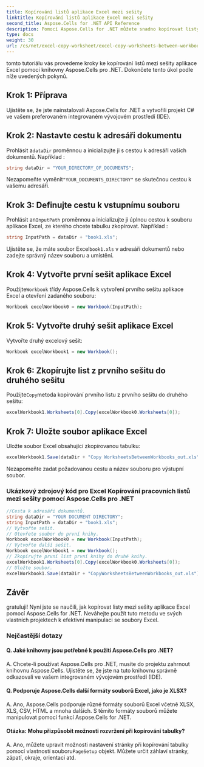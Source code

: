 ```yaml
---
title: Kopírování listů aplikace Excel mezi sešity
linktitle: Kopírování listů aplikace Excel mezi sešity
second_title: Aspose.Cells for .NET API Reference
description: Pomocí Aspose.Cells for .NET můžete snadno kopírovat listy mezi sešity aplikace Excel.
type: docs
weight: 30
url: /cs/net/excel-copy-worksheet/excel-copy-worksheets-between-workbooks/
---
```

tomto tutoriálu vás provedeme kroky ke kopírování listů mezi sešity aplikace Excel pomocí knihovny Aspose.Cells pro .NET. Dokončete tento úkol podle níže uvedených pokynů.

## Krok 1: Příprava

Ujistěte se, že jste nainstalovali Aspose.Cells for .NET a vytvořili projekt C# ve vašem preferovaném integrovaném vývojovém prostředí (IDE).

## Krok 2: Nastavte cestu k adresáři dokumentu

 Prohlásit a`dataDir` proměnnou a inicializujte ji s cestou k adresáři vašich dokumentů. Například :

```csharp
string dataDir = "YOUR_DIRECTORY_OF_DOCUMENTS";
```

 Nezapomeňte vyměnit`"YOUR_DOCUMENTS_DIRECTORY"` se skutečnou cestou k vašemu adresáři.

## Krok 3: Definujte cestu k vstupnímu souboru

 Prohlásit an`InputPath` proměnnou a inicializujte ji úplnou cestou k souboru aplikace Excel, ze kterého chcete tabulku zkopírovat. Například :

```csharp
string InputPath = dataDir + "book1.xls";
```

 Ujistěte se, že máte soubor Excel`book1.xls` v adresáři dokumentů nebo zadejte správný název souboru a umístění.

## Krok 4: Vytvořte první sešit aplikace Excel

 Použijte`Workbook` třídy Aspose.Cells k vytvoření prvního sešitu aplikace Excel a otevření zadaného souboru:

```csharp
Workbook excelWorkbook0 = new Workbook(InputPath);
```

## Krok 5: Vytvořte druhý sešit aplikace Excel

Vytvořte druhý excelový sešit:

```csharp
Workbook excelWorkbook1 = new Workbook();
```

## Krok 6: Zkopírujte list z prvního sešitu do druhého sešitu

 Použijte`Copy`metoda kopírování prvního listu z prvního sešitu do druhého sešitu:

```csharp
excelWorkbook1.Worksheets[0].Copy(excelWorkbook0.Worksheets[0]);
```

## Krok 7: Uložte soubor aplikace Excel

Uložte soubor Excel obsahující zkopírovanou tabulku:

```csharp
excelWorkbook1.Save(dataDir + "Copy WorksheetsBetweenWorkbooks_out.xls");
```

Nezapomeňte zadat požadovanou cestu a název souboru pro výstupní soubor.

### Ukázkový zdrojový kód pro Excel Kopírování pracovních listů mezi sešity pomocí Aspose.Cells pro .NET 
```csharp
//Cesta k adresáři dokumentů.
string dataDir = "YOUR DOCUMENT DIRECTORY";
string InputPath = dataDir + "book1.xls";
// Vytvořte sešit.
// Otevřete soubor do první knihy.
Workbook excelWorkbook0 = new Workbook(InputPath);
// Vytvořte další sešit.
Workbook excelWorkbook1 = new Workbook();
// Zkopírujte první list první knihy do druhé knihy.
excelWorkbook1.Worksheets[0].Copy(excelWorkbook0.Worksheets[0]);
// Uložte soubor.
excelWorkbook1.Save(dataDir + "CopyWorksheetsBetweenWorkbooks_out.xls");
```

## Závěr

gratuluji! Nyní jste se naučili, jak kopírovat listy mezi sešity aplikace Excel pomocí Aspose.Cells for .NET. Neváhejte použít tuto metodu ve svých vlastních projektech k efektivní manipulaci se soubory Excel.

### Nejčastější dotazy

#### Q. Jaké knihovny jsou potřebné k použití Aspose.Cells pro .NET?

A. Chcete-li používat Aspose.Cells pro .NET, musíte do projektu zahrnout knihovnu Aspose.Cells. Ujistěte se, že jste na tuto knihovnu správně odkazovali ve vašem integrovaném vývojovém prostředí (IDE).

#### Q. Podporuje Aspose.Cells další formáty souborů Excel, jako je XLSX?

A. Ano, Aspose.Cells podporuje různé formáty souborů Excel včetně XLSX, XLS, CSV, HTML a mnoha dalších. S těmito formáty souborů můžete manipulovat pomocí funkcí Aspose.Cells for .NET.

#### Otázka: Mohu přizpůsobit možnosti rozvržení při kopírování tabulky?

A.  Ano, můžete upravit možnosti nastavení stránky při kopírování tabulky pomocí vlastností souboru`PageSetup` objekt. Můžete určit záhlaví stránky, zápatí, okraje, orientaci atd.
